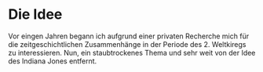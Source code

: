 # Die Idee

Vor eingen Jahren begann ich aufgrund einer privaten Recherche mich für die zeitgeschichtlichen Zusammenhänge in der Periode des 2. Weltkiregs zu interessieren. Nun, ein staubtrockenes Thema und sehr weit von der Idee des Indiana Jones entfernt.

